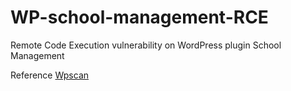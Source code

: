 # WP-school-management-RCE
Remote Code Execution vulnerability on WordPress plugin School Management

Reference [Wpscan](https://wpscan.com/vulnerability/e2d546c9-85b6-47a4-b951-781b9ae5d0f2)
